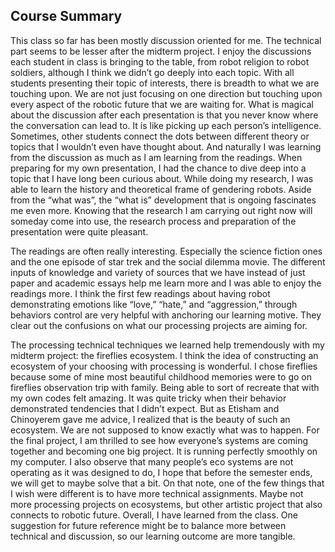 ## Course Summary

This class so far has been mostly discussion oriented for me. The technical part seems to be lesser after the midterm project. I enjoy the discussions each student in class is bringing to the table, from robot religion to robot soldiers, although I think we didn’t go deeply into each topic. With all students presenting their topic of interests, there is breadth to what we are touching upon. We are not just focusing on one direction but touching upon every aspect of the robotic future that we are waiting for. What is magical about the discussion after each presentation is that you never know where the conversation can lead to. It is like picking up each person’s intelligence. Sometimes, other students connect the dots between different theory or topics that I wouldn’t even have thought about. And naturally I was learning from the discussion as much as I am learning from the readings. When preparing for my own presentation, I had the chance to dive deep into a topic that I have long been curious about. While doing my research, I was able to learn the history and theoretical frame of gendering robots. Aside from the “what was”, the “what is” development that is ongoing fascinates me even more. Knowing that the research I am carrying out right now will someday come into use, the research process and preparation of the presentation were quite pleasant. 


The readings are often really interesting. Especially the science fiction ones and the one episode of star trek and the social dilemma movie. The different inputs of knowledge and variety of sources that we have instead of just paper and academic essays help me learn more and I was able to enjoy the readings more. I think the first few readings about having robot demonstrating emotions like “love,” “hate,” and “aggression,” through behaviors control are very helpful with anchoring our learning motive. They clear out the confusions on what our processing projects are aiming for. 


The processing technical techniques we learned help tremendously with my midterm project: the fireflies ecosystem. I think the idea of constructing an ecosystem of your choosing with processing is wonderful. I chose fireflies because some of mine most beautiful childhood memories were to go on fireflies observation trip with family. Being able to sort of recreate that with my own codes felt amazing. It was quite tricky when their behavior demonstrated tendencies that I didn’t expect. But as Etisham and Chinoyerem gave me advice, I realized that is the beauty of such an ecosystem. We are not supposed to know exactly what was to happen. For the final project, I am thrilled to see how everyone’s systems are coming together and becoming one big project. It is running perfectly smoothly on my computer. I also observe that many people’s eco systems are not operating as it was designed to do, I hope that before the semester ends, we will get to maybe solve that a bit. On that note, one of the few things that I wish were different is to have more technical assignments. Maybe not more processing projects on ecosystems, but other artistic project that also connects to robotic future. Overall, I have learned from the class. One suggestion for future reference might be to balance more between technical and discussion, so our learning outcome are more tangible. 
